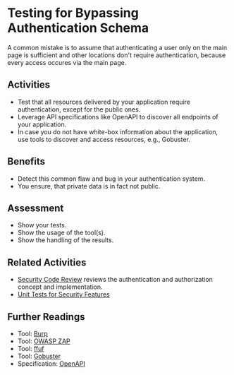 # Testing for Bypassing Authentication Schema

A common mistake is to assume that authenticating a user only on the main page is sufficient and other locations don't require authentication, because every access occures via the main page.

## Activities

- Test that all resources delivered by your application require authentication, except for the public ones.
- Leverage API specifications like OpenAPI to discover all endpoints of your application.
- In case you do not have white-box information about the application, use tools to discover and access resources, e.g., Gobuster.

## Benefits

- Detect this common flaw and bug in your authentication system.
- You ensure, that private data is in fact not public.

## Assessment

- Show your tests.
- Show the usage of the tool(s).
- Show the handling of the results.

## Related Activities

- [Security Code Review](../yellow/security-code-review.md) reviews the authentication and authorization concept and implementation.
- [Unit Tests for Security Features](../yellow/unit-tests-for-security-features.md)

## Further Readings

- Tool: [Burp](https://portswigger.net/burp)
- Tool: [OWASP ZAP](https://www.zaproxy.org/)
- Tool: [ffuf](https://github.com/ffuf/ffuf)
- Tool: [Gobuster](https://github.com/OJ/gobuster)
- Specification: [OpenAPI](https://www.openapis.org/)
